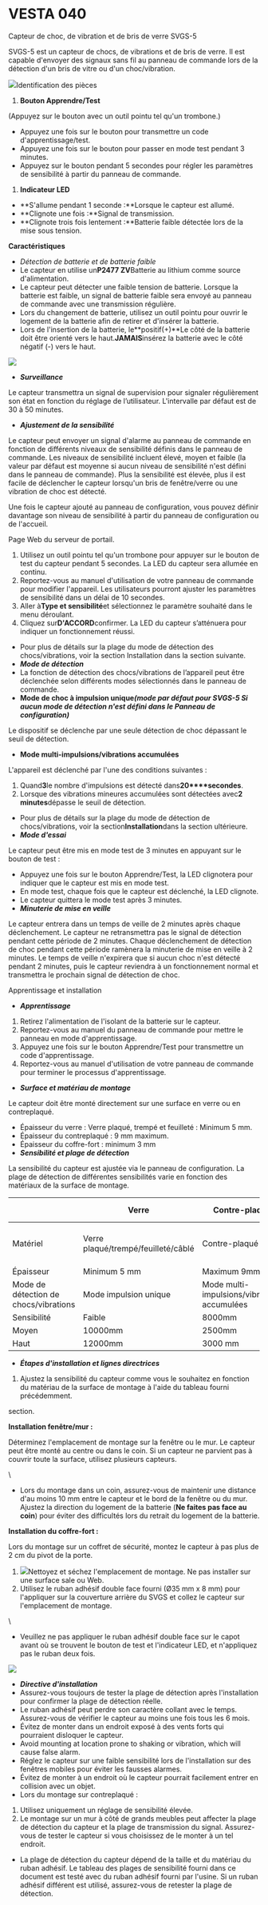 # VESTA 040

Capteur de choc, de vibration et de bris de verre SVGS-5

SVGS-5 est un capteur de chocs, de vibrations et de bris de verre. Il est capable d'envoyer des signaux sans fil au panneau de commande lors de la détection d'un bris de vitre ou d'un choc/vibration.

![](<.gitbook/assets/0 (9).jpeg>)Identification des pièces

1.  **Bouton Apprendre/Test**

(Appuyez sur le bouton avec un outil pointu tel qu'un trombone.)

-   Appuyez une fois sur le bouton pour transmettre un code d'apprentissage/test.
-   Appuyez une fois sur le bouton pour passer en mode test pendant 3 minutes.
-   Appuyez sur le bouton pendant 5 secondes pour régler les paramètres de sensibilité à partir du panneau de commande.

1.  **Indicateur LED**

-   **S'allume pendant 1 seconde :**Lorsque le capteur est allumé.
-   **Clignote une fois :**Signal de transmission.
-   **Clignote trois fois lentement :**Batterie faible détectée lors de la mise sous tension.

**Caractéristiques**

-   _Détection de batterie et de batterie faible_
-   Le capteur en utilise un**P2477 ZV**Batterie au lithium comme source d'alimentation.
-   Le capteur peut détecter une faible tension de batterie. Lorsque la batterie est faible, un signal de batterie faible sera envoyé au panneau de commande avec une transmission régulière.
-   Lors du changement de batterie, utilisez un outil pointu pour ouvrir le logement de la batterie afin de retirer et d'insérer la batterie.
-   Lors de l'insertion de la batterie, le**positif(+)**Le côté de la batterie doit être orienté vers le haut.**JAMAIS**insérez la batterie avec le côté négatif (-) vers le haut.

![](<.gitbook/assets/1 (6).jpeg>)

-   _**Surveillance**_

Le capteur transmettra un signal de supervision pour signaler régulièrement son état en fonction du réglage de l’utilisateur. L'intervalle par défaut est de 30 à 50 minutes.

-   _**Ajustement de la sensibilité**_

Le capteur peut envoyer un signal d'alarme au panneau de commande en fonction de différents niveaux de sensibilité définis dans le panneau de commande. Les niveaux de sensibilité incluent élevé, moyen et faible (la valeur par défaut est moyenne si aucun niveau de sensibilité n'est défini dans le panneau de commande). Plus la sensibilité est élevée, plus il est facile de déclencher le capteur lorsqu'un bris de fenêtre/verre ou une vibration de choc est détecté.

Une fois le capteur ajouté au panneau de configuration, vous pouvez définir davantage son niveau de sensibilité à partir du panneau de configuration ou de l'accueil.

Page Web du serveur de portail.

1.  Utilisez un outil pointu tel qu'un trombone pour appuyer sur le bouton de test du capteur pendant 5 secondes. La LED du capteur sera allumée en continu.
2.  Reportez-vous au manuel d'utilisation de votre panneau de commande pour modifier l'appareil. Les utilisateurs pourront ajuster les paramètres de sensibilité dans un délai de 10 secondes.
3.  Aller à**Type et sensibilité**et sélectionnez le paramètre souhaité dans le menu déroulant.
4.  Cliquez sur**D'ACCORD**confirmer. La LED du capteur s’atténuera pour indiquer un fonctionnement réussi.

-   Pour plus de détails sur la plage du mode de détection des chocs/vibrations, voir la section Installation dans la section suivante.
-   _**Mode de détection**_
-   La fonction de détection des chocs/vibrations de l’appareil peut être déclenchée selon différents modes sélectionnés dans le panneau de commande.
-   **Mode de choc à impulsion unique**_**(mode par défaut pour SVGS-5 Si aucun mode de détection n'est défini dans le Panneau de configuration)**_

Le dispositif se déclenche par une seule détection de choc dépassant le seuil de détection.

-   **Mode multi-impulsions/vibrations accumulées**

L'appareil est déclenché par l'une des conditions suivantes :

1.  Quand**3**le nombre d'impulsions est détecté dans**20****secondes**.
2.  Lorsque des vibrations mineures accumulées sont détectées avec**2 minutes**dépasse le seuil de détection.

-   Pour plus de détails sur la plage du mode de détection de chocs/vibrations, voir la section**Installation**dans la section ultérieure.
-   _**Mode d'essai**_

Le capteur peut être mis en mode test de 3 minutes en appuyant sur le bouton de test :

-   Appuyez une fois sur le bouton Apprendre/Test, la LED clignotera pour indiquer que le capteur est mis en mode test.
-   En mode test, chaque fois que le capteur est déclenché, la LED clignote.
-   Le capteur quittera le mode test après 3 minutes.
-   _**Minuterie de mise en veille**_

Le capteur entrera dans un temps de veille de 2 minutes après chaque déclenchement. Le capteur ne retransmettra pas le signal de détection pendant cette période de 2 minutes. Chaque déclenchement de détection de choc pendant cette période ramènera la minuterie de mise en veille à 2 minutes. Le temps de veille n'expirera que si aucun choc n'est détecté pendant 2 minutes, puis le capteur reviendra à un fonctionnement normal et transmettra le prochain signal de détection de choc.

Apprentissage et installation

-   _**Apprentissage**_

1.  Retirez l'alimentation de l'isolant de la batterie sur le capteur.
2.  Reportez-vous au manuel du panneau de commande pour mettre le panneau en mode d'apprentissage.
3.  Appuyez une fois sur le bouton Apprendre/Test pour transmettre un code d'apprentissage.
4.  Reportez-vous au manuel d'utilisation de votre panneau de commande pour terminer le processus d'apprentissage.

-   _**Surface et matériau de montage**_

Le capteur doit être monté directement sur une surface en verre ou en contreplaqué.

-   Épaisseur du verre : Verre plaqué, trempé et feuilleté : Minimum 5 mm.
-   Épaisseur du contreplaqué : 9 mm maximum.
-   Épaisseur du coffre-fort : minimum 3 mm
-   _**Sensibilité et plage de détection**_

La sensibilité du capteur est ajustée via le panneau de configuration. La plage de détection de différentes sensibilités varie en fonction des matériaux de la surface de montage.

|                                       | Verre                               | Contre-plaqué                               | Coffre-fort                 |   |
| ------------------------------------- | ----------------------------------- | ------------------------------------------- | --------------------------- | - |
| Matériel                              | Verre plaqué/trempé/feuilleté/câblé | Contre-plaqué                               | Acier / Dioxyde de Silicium |   |
| Épaisseur                             | Minimum 5 mm                        | Maximum 9mm                                 | Min.                        |   |
| Mode de détection de chocs/vibrations | Mode impulsion unique               | Mode multi-impulsions/vibrations accumulées |                             |   |
| Sensibilité                           | Faible                              | 8000mm                                      | 2000mm                      | - |
| Moyen                                 | 10000mm                             | 2500mm                                      | -                           |   |
| Haut                                  | 12000mm                             | 3000 mm                                     | 1400mm                      |   |

-   _**Étapes d'installation et lignes directrices**_

1.  Ajustez la sensibilité du capteur comme vous le souhaitez en fonction du matériau de la surface de montage à l'aide du tableau fourni précédemment.

section.

**Installation fenêtre/mur :**

Déterminez l'emplacement de montage sur la fenêtre ou le mur. Le capteur peut être monté au centre ou dans le coin. Si un capteur ne parvient pas à couvrir toute la surface, utilisez plusieurs capteurs.

\\<NOTE>

-   Lors du montage dans un coin, assurez-vous de maintenir une distance d'au moins 10 mm entre le capteur et le bord de la fenêtre ou du mur. Ajustez la direction du logement de la batterie (**Ne faites pas face au coin**) pour éviter des difficultés lors du retrait du logement de la batterie.

**Installation du coffre-fort :**

Lors du montage sur un coffret de sécurité, montez le capteur à pas plus de 2 cm du pivot de la porte.

1.  ![](<.gitbook/assets/5 (12).png>)Nettoyez et séchez l'emplacement de montage. Ne pas installer sur une surface sale ou Web.
2.  Utilisez le ruban adhésif double face fourni (Ø35 mm x 8 mm) pour l'appliquer sur la couverture arrière du SVGS et collez le capteur sur l'emplacement de montage.

\\<NOTE>

-   Veuillez ne pas appliquer le ruban adhésif double face sur le capot avant où se trouvent le bouton de test et l'indicateur LED, et n'appliquez pas le ruban deux fois.

![](<.gitbook/assets/6 (7).png>)

-   _**Directive d'installation**_
-   Assurez-vous toujours de tester la plage de détection après l'installation pour confirmer la plage de détection réelle.
-   Le ruban adhésif peut perdre son caractère collant avec le temps. Assurez-vous de vérifier le capteur au moins une fois tous les 6 mois.
-   Évitez de monter dans un endroit exposé à des vents forts qui pourraient disloquer le capteur.
-   Avoid mounting at location prone to shaking or vibration, which will cause false alarm.
-   Réglez le capteur sur une faible sensibilité lors de l'installation sur des fenêtres mobiles pour éviter les fausses alarmes.
-   Évitez de monter à un endroit où le capteur pourrait facilement entrer en collision avec un objet.
-   Lors du montage sur contreplaqué :

1.  Utilisez uniquement un réglage de sensibilité élevée.
2.  Le montage sur un mur à côté de grands meubles peut affecter la plage de détection du capteur et la plage de transmission du signal. Assurez-vous de tester le capteur si vous choisissez de le monter à un tel endroit.

-   La plage de détection du capteur dépend de la taille et du matériau du ruban adhésif. Le tableau des plages de sensibilité fourni dans ce document est testé avec du ruban adhésif fourni par l'usine. Si un ruban adhésif différent est utilisé, assurez-vous de retester la plage de détection.
